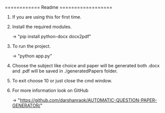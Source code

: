 ============ Readme ==================

1. If you are using this for first time.
 
2. Install the required modules.
	
	-> "pip install python-docx docx2pdf"

3. To run the project.

	-> "python app.py"

4. Choose the subject like choice and paper will be generated both .docx and .pdf will be saved in ./generatedPapers folder.

5. To exit choose 10 or just close the cmd window.

6. For more information look on GitHub 
	
	-> "https://github.com/darshanraok/AUTOMATIC-QUESTION-PAPER-GENERATOR/"
